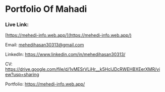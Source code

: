 # Portfolio Of Mahadi

### Live Link:

   [https://mehedi-info.web.app/](https://mehedi-info.web.app/)


Email: mehedihasan30313@gmail.com

LinkedIn: https://www.linkedin.com/in/mehedihasan30313/

CV: https://drive.google.com/file/d/1vMESrVLiHr__k5HcIJDcRWEHBXEerXMR/view?usp=sharing

Portfolio: https://mehedi-info.web.app/